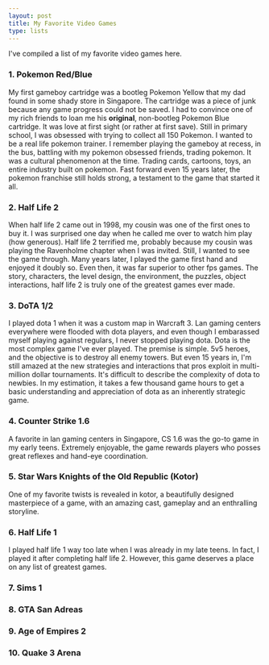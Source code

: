 ```yaml
---
layout: post
title: My Favorite Video Games
type: lists
---
```


I've compiled a list of my favorite video games here.

### 1. Pokemon Red/Blue
My first gameboy cartridge was a bootleg Pokemon Yellow that my dad found in some shady store in Singapore. The cartridge was a piece of junk because any game progress could not be saved. I had to convince one of my rich friends to loan me his **original**, non-bootleg Pokemon Blue cartridge. It was love at first sight (or rather at first save). Still in primary school, I was obsessed with trying to collect all 150 Pokemon. I wanted to be a real life pokemon trainer. I remember playing the gameboy at recess, in the bus, battling with my pokemon obsessed friends, trading pokemon. It was a cultural phenomenon at the time. Trading cards, cartoons, toys, an entire industry built on pokemon. Fast forward even 15 years later, the pokemon franchise still holds strong, a testament to the game that started it all.

### 2. Half Life 2
When half life 2 came out in 1998, my cousin was one of the first ones to buy it. I was surprised one day when he called me over to watch him play (how generous). Half life 2 terrified me, probably because my cousin was playing the Ravenholme chapter when I was invited. Still, I wanted to see the game through. Many years later, I played the game first hand and enjoyed it doubly so. Even then, it was far superior to other fps games. The story, characters, the level design, the environment, the puzzles, object interactions, half life 2 is truly one of the greatest games ever made.

### 3. DoTA 1/2
I played dota 1 when it was a custom map in Warcraft 3. Lan gaming centers everywhere were flooded with dota players, and even though I embarassed myself playing against regulars, I never stopped playing dota. Dota is the most complex game I've ever played. The premise is simple. 5v5 heroes, and the objective is to destroy all enemy towers. But even 15 years in, I'm still amazed at the new strategies and interactions that pros exploit in multi-million dollar tournaments. It's difficult to describe the complexity of dota to newbies. In my estimation, it takes a few thousand game hours to get a basic understanding and appreciation of dota as an inherently strategic game.

### 4. Counter Strike 1.6
A favorite in lan gaming centers in Singapore, CS 1.6 was the go-to game in my early teens. Extremely enjoyable, the game rewards players who posses great reflexes and hand-eye coordination.

### 5. Star Wars Knights of the Old Republic (Kotor)
One of my favorite twists is revealed in kotor, a beautifully designed masterpiece of a game, with an amazing cast, gameplay and an enthralling storyline. 

### 6. Half Life 1
I played half life 1 way too late when I was already in my late teens. In fact, I played it after completing half life 2. However, this game deserves a place on any list of greatest games.

### 7. Sims 1
### 8. GTA San Adreas
### 9. Age of Empires 2
### 10. Quake 3 Arena